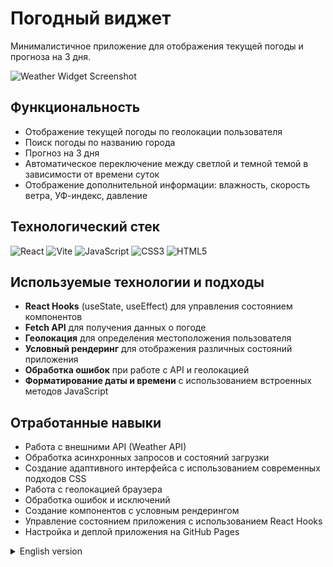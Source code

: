 # Погодный виджет

Минималистичное приложение для отображения текущей погоды и прогноза на 3 дня.

![Weather Widget Screenshot](https://imgbox.com/KRg3h35R)

## Функциональность

- Отображение текущей погоды по геолокации пользователя
- Поиск погоды по названию города
- Прогноз на 3 дня
- Автоматическое переключение между светлой и темной темой в зависимости от времени суток
- Отображение дополнительной информации: влажность, скорость ветра, УФ-индекс, давление

## Технологический стек

![React](https://img.shields.io/badge/React-61DAFB?style=for-the-badge&logo=react&logoColor=black)
![Vite](https://img.shields.io/badge/Vite-646CFF?style=for-the-badge&logo=vite&logoColor=white)
![JavaScript](https://img.shields.io/badge/JavaScript-F7DF1E?style=for-the-badge&logo=javascript&logoColor=black)
![CSS3](https://img.shields.io/badge/CSS3-1572B6?style=for-the-badge&logo=css3&logoColor=white)
![HTML5](https://img.shields.io/badge/HTML5-E34F26?style=for-the-badge&logo=html5&logoColor=white)

## Используемые технологии и подходы

- **React Hooks** (useState, useEffect) для управления состоянием компонентов
- **Fetch API** для получения данных о погоде
- **Геолокация** для определения местоположения пользователя
- **Условный рендеринг** для отображения различных состояний приложения
- **Обработка ошибок** при работе с API и геолокацией
- **Форматирование даты и времени** с использованием встроенных методов JavaScript

## Отработанные навыки

- Работа с внешними API (Weather API)
- Обработка асинхронных запросов и состояний загрузки
- Создание адаптивного интерфейса с использованием современных подходов CSS
- Работа с геолокацией браузера
- Обработка ошибок и исключений
- Создание компонентов с условным рендерингом
- Управление состоянием приложения с использованием React Hooks
- Настройка и деплой приложения на GitHub Pages

<details>
<summary>English version</summary>

# Weather Widget

A minimalist application for displaying current weather and 3-day forecast.

![Weather Widget Screenshot](https://imgbox.com/KRg3h35R)

## Features

- Display current weather based on user's geolocation
- Search weather by city name
- 3-day forecast
- Automatic switching between light and dark themes depending on time of day
- Display additional information: humidity, wind speed, UV index, pressure

## Tech Stack

![React](https://img.shields.io/badge/React-61DAFB?style=for-the-badge&logo=react&logoColor=black)
![Vite](https://img.shields.io/badge/Vite-646CFF?style=for-the-badge&logo=vite&logoColor=white)
![JavaScript](https://img.shields.io/badge/JavaScript-F7DF1E?style=for-the-badge&logo=javascript&logoColor=black)
![CSS3](https://img.shields.io/badge/CSS3-1572B6?style=for-the-badge&logo=css3&logoColor=white)
![HTML5](https://img.shields.io/badge/HTML5-E34F26?style=for-the-badge&logo=html5&logoColor=white)

## Technologies and Approaches Used

- **React Hooks** (useState, useEffect) for component state management
- **Fetch API** for retrieving weather data
- **Geolocation** for determining user's location
- **Conditional rendering** for displaying various application states
- **Error handling** when working with API and geolocation
- **Date and time formatting** using built-in JavaScript methods

## Skills Practiced

- Working with external APIs (Weather API)
- Handling asynchronous requests and loading states
- Creating responsive interfaces using modern CSS approaches
- Working with browser geolocation
- Error and exception handling
- Creating components with conditional rendering
- Managing application state using React Hooks
- Setting up and deploying applications to GitHub Pages

</details>
